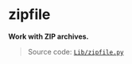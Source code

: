 # zipfile

**Work with ZIP archives.**

> Source code: [`Lib/zipfile.py`](https://github.com/python/cpython/tree/3.13/Lib/zipfile.py)